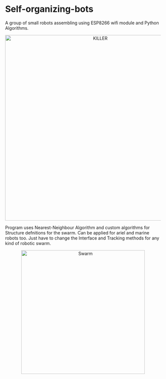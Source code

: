 # Self-organizing-bots
A group of small robots assembling using ESP8266 wifi module and Python Algorithms.

<p align="center">
<img src="Img/IMG_1442.JPG" alt="KILLER" width="600">
</p

Program uses Nearest-Neighbour Algorithm and custom algorithms for Structure defnitions for the swarm.
Can be applied for ariel and marine robots too.
Just have to change the Interface and Tracking methods for any kind of robotic swarm.
<p align="center">
<img src="Img/IMG_1889.JPG" alt="Swarm" width="400">
</p
